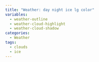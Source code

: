 ```yaml
---
title: "Weather: day night ice lg color"
variables:
  - weather-outline
  - weather-cloud-highlight
  - weather-cloud-shadow
categories:
  - Weather
tags:
  - clouds
  - ice
---
```


